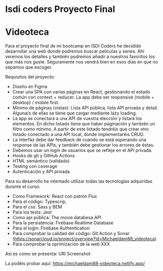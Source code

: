 # Isdi coders Proyecto Final

# Videoteca

Para el proyecto final de mi bootcamp en ISDI Coders he decidido desarrollar una web donde podremos buscar películas y series. Ahí veremos los detalles y también podremos añadir a nuestros favoritos los que más nos guste. Seguramente nos vendrá bien en esos días en que no sepamos que escoger.

Requisitos del proyecto:

-   Diseño en Figma
-   Crear una SPA con varias páginas en React, gestionando el estado común con context + reducer. La app debe ser responsive (mobile + desktop) / mobile first.
-   Mínimo de páginas (vistas): Lista API pública, lista API privada y detail. Alguna/s de ellas se tiene que cargar mediante lazy loading.
-   La app se conectará a una API de vuestra elección y listará los elementos. En dicho listado tiene que haber paginación y también un filtro como mínimo. A partir de este listado tendréis que crear otro listado conectado a una API local, donde implementaréis CRUD.
-   La interfaz debe dar feedback de cuando se está esperando una response de las APIs, y también debe gestionar los errores de éstas.
-   Debemos usar un login de usuarios que se refleje en el API privada.
-   Hooks de git y GitHub Actions
-   HTML semántico (validado)
-   Testing con coverage
-   Autenticación y API privada

Para su desarrollo he intentado utilizar todas las tecnologías adquiridas durante el curso:

-   Como Framework: React con patrón Flux
-   Para el código: Typescrip,
-   Para el css: Sass y BEM
-   Para los tests: Jest
-   Como api pública: The movie databesa API
-   Para la persistencia: Firebase Realtime Database
-   Para el login: Firebase Authentication
-   Para comprobar la calidad del código: Git Action y Sonar (https://sonarcloud.io/project/overview?id=Michaeldam88_videoteca)
-   Para comprobar la oprimización de la web XXX

Así es como se presenta:
URl Screenshot

La podéis probar aquí: https://michaeldam88-videoteca.netlify.app/
